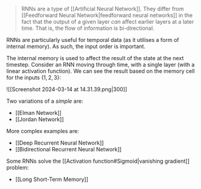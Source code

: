 > RNNs are a type of [[Artificial Neural Network]]. They differ from [[Feedforward Neural Network|feedforward neural networks]] in the fact that the output of a given layer *can* affect earlier layers at a later time. That is, the flow of information is bi-directional.

RNNs are particularly useful for temporal data (as it utilises a form of internal memory). As such, the input order is important.

The internal memory is used to affect the result of the state at the next timestep.
Consider an RNN moving through time, with a single layer (with a linear activation function). We can see the result based on the memory cell for the inputs $\{1,2,3\}$:

![[Screenshot 2024-03-14 at 14.31.39.png|300]]

Two variations of a *simple* are:
- [[Elman Network]]
- [[Jordan Network]]

More complex examples are:
- [[Deep Recurrent Neural Network]]
- [[Bidirectional Recurrent Neural Network]]

Some RNNs solve the [[Activation function#Sigmoid|vanishing gradient]] problem:
- [[Long Short-Term Memory]]